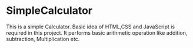 # SimpleCalculator

This is a simple Calculator.
Basic idea of HTML,CSS and JavaScript is required in this project.
It performs basic arithmetic operation like addition, subtraction, Multiplication etc.
